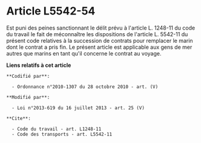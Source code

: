 # Article L5542-54

Est puni des peines sanctionnant le délit prévu à l'article L. 1248-11 du code du travail le fait de méconnaître les
dispositions de l'article L. 5542-11 du présent code relatives à la succession de contrats pour remplacer le marin dont le
contrat a pris fin. Le présent article est applicable aux gens de mer autres que marins en tant qu'il concerne le contrat au
voyage.

**Liens relatifs à cet article**

	**Codifié par**:

	  - Ordonnance n°2010-1307 du 28 octobre 2010 - art. (V)

	**Modifié par**:

	  - Loi n°2013-619 du 16 juillet 2013 - art. 25 (V)

	**Cite**:

	  - Code du travail - art. L1248-11
	  - Code des transports - art. L5542-11
